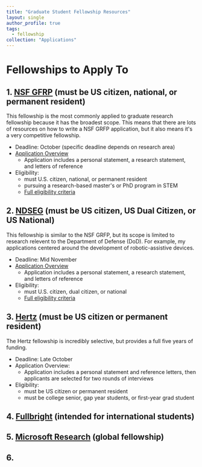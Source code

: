 ```yaml
---
title: "Graduate Student Fellowship Resources"
layout: single
author_profile: true
tags: 
  - fellowship
collection: "Applications"
---
```


# Fellowships to Apply To
## 1. [NSF GFRP](https://www.nsfgrfp.org/)  (must be US citizen, national, or permanent resident) 
  This fellowship is the most commonly applied to graduate research fellowship because it has the broadest scope. This means that there are lots of resources on how to write a NSF GRFP application, but it also means it's a very competitive fellowship.
  - Deadline:  October (specific deadline depends on research area)
  - [Application Overview](https://nsfgrfp.org/applicants/grfp-application-process-infographic/)
    - Application includes a personal statement, a research statement, and letters of reference
  - Eligibility: 
    - must U.S. citizen, national, or permanent resident
    - pursuing a research-based master's or PhD program in STEM
    - [Full eligibility criteria](https://nsfgrfp.org/applicants/applicant-eligibility/)


## 2. [NDSEG](https://ndseg.sysplus.com/) (must be US citizen, US Dual Citizen, or US National) 
  This fellowship is similar to the NSF GRFP, but its scope is limited to research relevent to the Department of Defense (DoD). For example, my applications centered around the development of robotic-assistive devices.
  - Deadline: Mid November 
  - [Application Overview](https://ndseg.org/requirements)
    - Application includes a personal statement, a research statement, and letters of reference
  - Eligibility: 
    - must U.S. citizen, dual citizen, or national
    - [Full eligibility criteria](https://ndseg.org/eligibility)

## 3. [Hertz](https://www.hertzfoundation.org/) (must be US citizen or permanent resident)
  The Hertz fellowship is incredibly selective, but provides a full five years of funding.
  - Deadline: Late October
  - Application Overview:
    - Application includes a personal statement and reference letters, then applicants are selected for two rounds of interviews 
  - Eligibility:
    - must be US citizen or permanent resident
    - must be college senior, gap year students, or first-year grad student

  ## 4. [Fullbright](https://foreign.fulbrightonline.org/) (intended for international students)

  ## 5. [Microsoft Research](https://www.microsoft.com/en-us/research/academic-program/phd-fellowship/) (global fellowship)

  ## 6. 